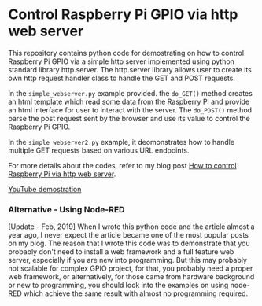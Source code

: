 # Control Raspberry Pi GPIO via http web server

This repository contains python code for demostrating on how to control Raspberry Pi GPIO via a simple http server implemented using python standard library http.server. The http.server library allows user to create its own http request handler class to handle the GET and POST requests.

In the `simple_webserver.py` example provided. the `do_GET()` method creates an html template which read some data from the Raspberry Pi and provide an html interface for user to interact with the server. The `do_POST()` method parse the post request sent by the browser and use its value to control the Raspberry Pi GPIO.

In the `simple_webserver2.py` example, it deomonstrates how to handle multiple GET requests based on various URL endpoints.

For more details about the codes, refer to my blog post [How to control Raspberry Pi via http web server](https://www.e-tinkers.com/2018/04/how-to-control-raspberry-pi-gpio-via-http-web-server/).

[YouTube demostration](https://youtu.be/SRf6HW_b3EE)

### Alternative - Using Node-RED
[Update - Feb, 2019] When I wrote this python code and the article almost a year ago, I never expect the article became one of the most popular posts on my blog. The reason that I wrote this code was to demonstrate that you probably don't need to install a web framework and a full feature web server, especially if you are new into programming. But this may probably not scalable for complex GPIO project, for that, you probably need a proper web framework, or alternatively, for those came from hardware background or new to programming, you should look into the examples on using node-RED which achieve the same result with almost no programming required.

